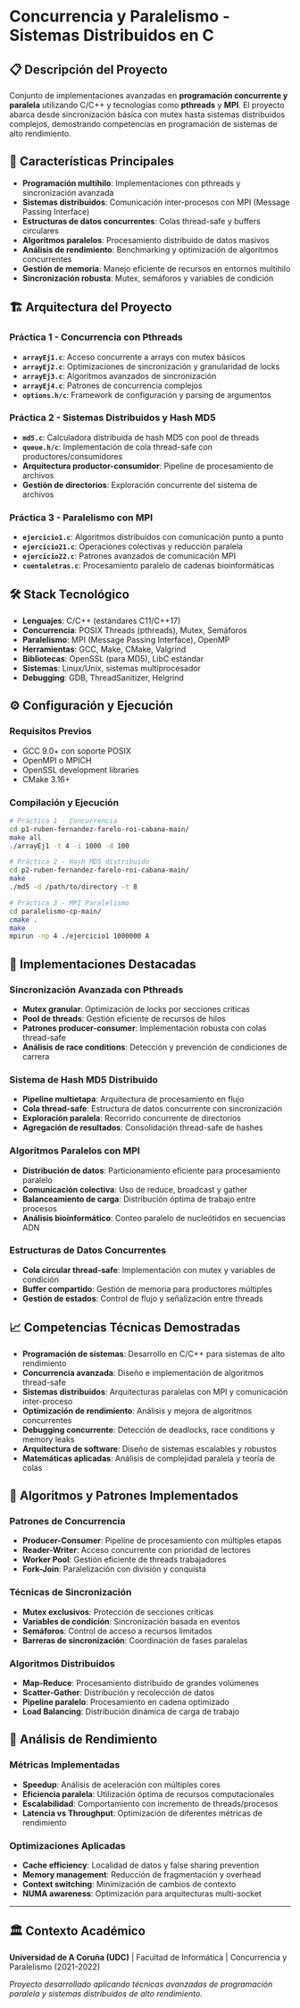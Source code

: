 # Concurrencia y Paralelismo - Sistemas Distribuidos en C

## 📋 Descripción del Proyecto

Conjunto de implementaciones avanzadas en **programación concurrente y paralela** utilizando C/C++ y tecnologías como **pthreads** y **MPI**. El proyecto abarca desde sincronización básica con mutex hasta sistemas distribuidos complejos, demostrando competencias en programación de sistemas de alto rendimiento.

## 🚀 Características Principales

- **Programación multihilo**: Implementaciones con pthreads y sincronización avanzada
- **Sistemas distribuidos**: Comunicación inter-procesos con MPI (Message Passing Interface)
- **Estructuras de datos concurrentes**: Colas thread-safe y buffers circulares
- **Algoritmos paralelos**: Procesamiento distribuido de datos masivos
- **Análisis de rendimiento**: Benchmarking y optimización de algoritmos concurrentes
- **Gestión de memoria**: Manejo eficiente de recursos en entornos multihilo
- **Sincronización robusta**: Mutex, semáforos y variables de condición

## 🏗️ Arquitectura del Proyecto

### Práctica 1 - Concurrencia con Pthreads
- **`arrayEj1.c`**: Acceso concurrente a arrays con mutex básicos
- **`arrayEj2.c`**: Optimizaciones de sincronización y granularidad de locks
- **`arrayEj3.c`**: Algoritmos avanzados de sincronización
- **`arrayEj4.c`**: Patrones de concurrencia complejos
- **`options.h/c`**: Framework de configuración y parsing de argumentos

### Práctica 2 - Sistemas Distribuidos y Hash MD5
- **`md5.c`**: Calculadora distribuida de hash MD5 con pool de threads
- **`queue.h/c`**: Implementación de cola thread-safe con productores/consumidores
- **Arquitectura productor-consumidor**: Pipeline de procesamiento de archivos
- **Gestión de directorios**: Exploración concurrente del sistema de archivos

### Práctica 3 - Paralelismo con MPI
- **`ejercicio1.c`**: Algoritmos distribuidos con comunicación punto a punto
- **`ejercicio21.c`**: Operaciones colectivas y reducción paralela
- **`ejercicio22.c`**: Patrones avanzados de comunicación MPI
- **`cuentaletras.c`**: Procesamiento paralelo de cadenas bioinformáticas

## 🛠️ Stack Tecnológico

- **Lenguajes**: C/C++ (estándares C11/C++17)
- **Concurrencia**: POSIX Threads (pthreads), Mutex, Semáforos
- **Paralelismo**: MPI (Message Passing Interface), OpenMP
- **Herramientas**: GCC, Make, CMake, Valgrind
- **Bibliotecas**: OpenSSL (para MD5), LibC estándar
- **Sistemas**: Linux/Unix, sistemas multiprocesador
- **Debugging**: GDB, ThreadSanitizer, Helgrind

## ⚙️ Configuración y Ejecución

### Requisitos Previos

- GCC 9.0+ con soporte POSIX
- OpenMPI o MPICH
- OpenSSL development libraries
- CMake 3.16+

### Compilación y Ejecución

```bash
# Práctica 1 - Concurrencia
cd p1-ruben-fernandez-farelo-roi-cabana-main/
make all
./arrayEj1 -t 4 -i 1000 -d 100

# Práctica 2 - Hash MD5 distribuido
cd p2-ruben-fernandez-farelo-roi-cabana-main/
make
./md5 -d /path/to/directory -t 8

# Práctica 3 - MPI Paralelismo
cd paralelismo-cp-main/
cmake .
make
mpirun -np 4 ./ejercicio1 1000000 A
```

## 🔧 Implementaciones Destacadas

### Sincronización Avanzada con Pthreads
- **Mutex granular**: Optimización de locks por secciones críticas
- **Pool de threads**: Gestión eficiente de recursos de hilos
- **Patrones producer-consumer**: Implementación robusta con colas thread-safe
- **Análisis de race conditions**: Detección y prevención de condiciones de carrera

### Sistema de Hash MD5 Distribuido
- **Pipeline multietapa**: Arquitectura de procesamiento en flujo
- **Cola thread-safe**: Estructura de datos concurrente con sincronización
- **Exploración paralela**: Recorrido concurrente de directorios
- **Agregación de resultados**: Consolidación thread-safe de hashes

### Algoritmos Paralelos con MPI
- **Distribución de datos**: Particionamiento eficiente para procesamiento paralelo
- **Comunicación colectiva**: Uso de reduce, broadcast y gather
- **Balanceamiento de carga**: Distribución óptima de trabajo entre procesos
- **Análisis bioinformático**: Conteo paralelo de nucleótidos en secuencias ADN

### Estructuras de Datos Concurrentes
- **Cola circular thread-safe**: Implementación con mutex y variables de condición
- **Buffer compartido**: Gestión de memoria para productores múltiples
- **Gestión de estados**: Control de flujo y señalización entre threads

## 📈 Competencias Técnicas Demostradas

- **Programación de sistemas**: Desarrollo en C/C++ para sistemas de alto rendimiento
- **Concurrencia avanzada**: Diseño e implementación de algoritmos thread-safe
- **Sistemas distribuidos**: Arquitecturas paralelas con MPI y comunicación inter-proceso
- **Optimización de rendimiento**: Análisis y mejora de algoritmos concurrentes
- **Debugging concurrente**: Detección de deadlocks, race conditions y memory leaks
- **Arquitectura de software**: Diseño de sistemas escalables y robustos
- **Matemáticas aplicadas**: Análisis de complejidad paralela y teoría de colas

## 🎯 Algoritmos y Patrones Implementados

### Patrones de Concurrencia
- **Producer-Consumer**: Pipeline de procesamiento con múltiples etapas
- **Reader-Writer**: Acceso concurrente con prioridad de lectores
- **Worker Pool**: Gestión eficiente de threads trabajadores
- **Fork-Join**: Paralelización con división y conquista

### Técnicas de Sincronización
- **Mutex exclusivos**: Protección de secciones críticas
- **Variables de condición**: Sincronización basada en eventos
- **Semáforos**: Control de acceso a recursos limitados
- **Barreras de sincronización**: Coordinación de fases paralelas

### Algoritmos Distribuidos
- **Map-Reduce**: Procesamiento distribuido de grandes volúmenes
- **Scatter-Gather**: Distribución y recolección de datos
- **Pipeline paralelo**: Procesamiento en cadena optimizado
- **Load Balancing**: Distribución dinámica de carga de trabajo

## 🔬 Análisis de Rendimiento

### Métricas Implementadas
- **Speedup**: Análisis de aceleración con múltiples cores
- **Eficiencia paralela**: Utilización óptima de recursos computacionales
- **Escalabilidad**: Comportamiento con incremento de threads/procesos
- **Latencia vs Throughput**: Optimización de diferentes métricas de rendimiento

### Optimizaciones Aplicadas
- **Cache efficiency**: Localidad de datos y false sharing prevention
- **Memory management**: Reducción de fragmentación y overhead
- **Context switching**: Minimización de cambios de contexto
- **NUMA awareness**: Optimización para arquitecturas multi-socket

---

## 🏛️ Contexto Académico

**Universidad de A Coruña (UDC)** | Facultad de Informática | Concurrencia y Paralelismo (2021-2022)

*Proyecto desarrollado aplicando técnicas avanzadas de programación paralela y sistemas distribuidos de alto rendimiento.*
